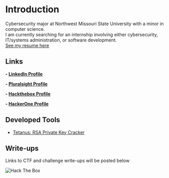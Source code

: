 # Introduction

Cybersecurity major at Northwest Missouri State University with a minor in computer science.  
I am currently searching for an internship involving either cybersecurity, IT/systems administration, or software development.  
[See my resume here](resume.pdf)

## Links
**- [LinkedIn Profile](https://linkedin.com/in/cole-houston-1a91b2170)**

**- [Pluralsight Profile](https://app.pluralsight.com/profile/cole-houston)**

**- [Hackthebox Profile](https://www.hackthebox.eu/profile/114142)**

**- [HackerOne Profile](https://hackerone.com/rollie)**

## Developed Tools
- [Tetanus: RSA Private Key Cracker](https://github.com/ForeverAnApple/Tetanus)

## Write-ups
Links to CTF and challenge write-ups will be posted below


![Hack The Box](https://www.hackthebox.eu/badge/image/114142)
